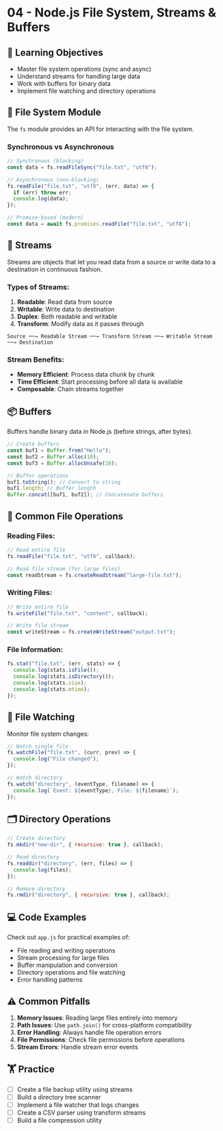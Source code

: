 # 04 - Node.js File System, Streams & Buffers

## 🎯 Learning Objectives

- Master file system operations (sync and async)
- Understand streams for handling large data
- Work with buffers for binary data
- Implement file watching and directory operations

## 📁 File System Module

The `fs` module provides an API for interacting with the file system.

### Synchronous vs Asynchronous

```javascript
// Synchronous (blocking)
const data = fs.readFileSync("file.txt", "utf8");

// Asynchronous (non-blocking)
fs.readFile("file.txt", "utf8", (err, data) => {
  if (err) throw err;
  console.log(data);
});

// Promise-based (modern)
const data = await fs.promises.readFile("file.txt", "utf8");
```

## 🌊 Streams

Streams are objects that let you read data from a source or write data to a destination in continuous fashion.

### Types of Streams:

1. **Readable**: Read data from source
2. **Writable**: Write data to destination
3. **Duplex**: Both readable and writable
4. **Transform**: Modify data as it passes through

```
Source ──→ Readable Stream ──→ Transform Stream ──→ Writable Stream ──→ Destination
```

### Stream Benefits:

- **Memory Efficient**: Process data chunk by chunk
- **Time Efficient**: Start processing before all data is available
- **Composable**: Chain streams together

## 📦 Buffers

Buffers handle binary data in Node.js (before strings, after bytes).

```javascript
// Create buffers
const buf1 = Buffer.from("Hello");
const buf2 = Buffer.alloc(10);
const buf3 = Buffer.allocUnsafe(10);

// Buffer operations
buf1.toString(); // Convert to string
buf1.length; // Buffer length
Buffer.concat([buf1, buf2]); // Concatenate buffers
```

## 📂 Common File Operations

### Reading Files:

```javascript
// Read entire file
fs.readFile("file.txt", "utf8", callback);

// Read file stream (for large files)
const readStream = fs.createReadStream("large-file.txt");
```

### Writing Files:

```javascript
// Write entire file
fs.writeFile("file.txt", "content", callback);

// Write file stream
const writeStream = fs.createWriteStream("output.txt");
```

### File Information:

```javascript
fs.stat("file.txt", (err, stats) => {
  console.log(stats.isFile());
  console.log(stats.isDirectory());
  console.log(stats.size);
  console.log(stats.mtime);
});
```

## 👀 File Watching

Monitor file system changes:

```javascript
// Watch single file
fs.watchFile("file.txt", (curr, prev) => {
  console.log("File changed");
});

// Watch directory
fs.watch("directory", (eventType, filename) => {
  console.log(`Event: ${eventType}, File: ${filename}`);
});
```

## 🗂️ Directory Operations

```javascript
// Create directory
fs.mkdir("new-dir", { recursive: true }, callback);

// Read directory
fs.readdir("directory", (err, files) => {
  console.log(files);
});

// Remove directory
fs.rmdir("directory", { recursive: true }, callback);
```

## 💻 Code Examples

Check out `app.js` for practical examples of:

- File reading and writing operations
- Stream processing for large files
- Buffer manipulation and conversion
- Directory operations and file watching
- Error handling patterns

## ⚠️ Common Pitfalls

1. **Memory Issues**: Reading large files entirely into memory
2. **Path Issues**: Use `path.join()` for cross-platform compatibility
3. **Error Handling**: Always handle file operation errors
4. **File Permissions**: Check file permissions before operations
5. **Stream Errors**: Handle stream error events

## 🏋️ Practice

- [ ] Create a file backup utility using streams
- [ ] Build a directory tree scanner
- [ ] Implement a file watcher that logs changes
- [ ] Create a CSV parser using transform streams
- [ ] Build a file compression utility

```

```
